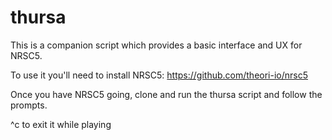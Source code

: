 # thursa
This is a companion script which provides a basic interface and UX for NRSC5.

To use it you'll need to install NRSC5: https://github.com/theori-io/nrsc5

Once you have NRSC5 going, clone and run the thursa script and follow the prompts.

^c to exit it while playing
